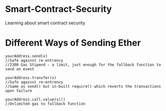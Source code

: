 # Smart-Contract-Security
Learning about smart contract security


# Different Ways of Sending Ether

```
yourAddress.send(x)
//Safe against re-entrency
//2300 Gas Stipend - a limit, just enough for the fallback function to send an event

yourAddress.transfer(x)
//Safe against re-entrency
//Same as send() but in-built require() which reverts the transactions upon failure

yourAddress.call.value(x)()
//Unlimited gas to fallback function
```